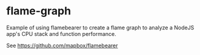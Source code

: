 # flame-graph
Example of using flamebearer to create a flame graph to analyze a NodeJS app's CPU stack and function performance.

See https://github.com/mapbox/flamebearer
